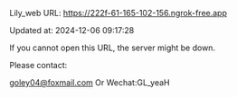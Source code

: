 Lily_web URL: https://222f-61-165-102-156.ngrok-free.app

Updated at: 2024-12-06 09:17:28

If you cannot open this URL, the server might be down.

Please contact: 

goley04@foxmail.com Or Wechat:GL_yeaH